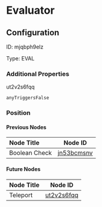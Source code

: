 # Evaluator
## Configuration
ID:  mjqbph9elz

Type: EVAL 







### Additional Properties
ut2v2s6fqq
```string 
anyTriggersFalse
```





### Position

#### Previous Nodes
| Node Title | Node ID |
| :------------- | ------------ |
| Boolean Check | [jn53bcmsnv](./jn53bcmsnv.md) | 
 
 #### Future Nodes
| Node Title | Node ID |
| :------------- | ------------ |
| Teleport |[ut2v2s6fqq](./ut2v2s6fqq.md) | 